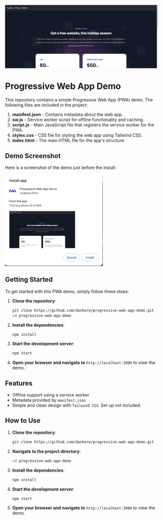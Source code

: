 <img src="images/demo-homepage.png" alt="Demo app home page" >

# Progressive Web App Demo

This repository contains a simple Progressive Web App (PWA) demo. The following files are included in the project:

1. **manifest.json** - Contains metadata about the web app.
2. **sw.js** - Service worker script for offline functionality and caching.
3. **script.js** - Main JavaScript file that registers the service worker for the PWA.
4. **styles.css** - CSS file for styling the web app using Tailwind CSS.
5. **index.html** - The main HTML file for the app's structure.

## Demo Screenshot

Here is a screenshot of the demo just before the install:

<img src="images/demo-pwa-install.png" alt="Demo PWA install" height="300">


## Getting Started

To get started with this PWA demo, simply follow these steps:

1. **Clone the repository**:
   ```bash
   git clone https://github.com/dankore/progressive-web-app-demo.git
   cd progressive-web-app-demo
   ```

2. **Install the dependencies**:
   ```bash
   npm install
   ```

3. **Start the development server**:
   ```bash
   npm start
   ```

4. **Open your browser and navigate to** `http://localhost:3000` to view the demo.

## Features

- Offline support using a service worker
- Metadata provided by `manifest.json`
- Simple and clean design with `Tailwind CSS`. Set up not included.

## How to Use

1. **Clone the repository**:
   ```bash
   git clone https://github.com/dankore/progressive-web-app-demo.git
   ```
2. **Navigate to the project directory**:
   ```bash
   cd progressive-web-app-demo
   ```
3. **Install the dependencies**:
   ```bash
   npm install
   ```
4. **Start the development server**:
   ```bash
   npm start
   ```
5. **Open your browser and navigate to** `http://localhost:3000` to view the demo.

